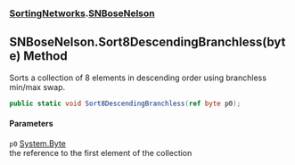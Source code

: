 ### [SortingNetworks](SortingNetworks.md 'SortingNetworks').[SNBoseNelson](SortingNetworks_SNBoseNelson.md 'SortingNetworks.SNBoseNelson')
## SNBoseNelson.Sort8DescendingBranchless(byte) Method
Sorts a collection of 8 elements in descending order using branchless min/max swap.  
```csharp
public static void Sort8DescendingBranchless(ref byte p0);
```
#### Parameters
<a name='SortingNetworks_SNBoseNelson_Sort8DescendingBranchless(byte)_p0'></a>
`p0` [System.Byte](https://docs.microsoft.com/en-us/dotnet/api/System.Byte 'System.Byte')  
the reference to the first element of the collection
  
